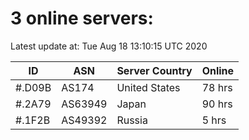 # 3 online servers:

Latest update at: Tue Aug 18 13:10:15 UTC 2020

| ID | ASN | Server Country | Online |
| -- | --- | -------------- | ------ |
| #.D09B | AS174 | United States | 78 hrs |
| #.2A79 | AS63949 | Japan | 90 hrs |
| #.1F2B | AS49392 | Russia | 5 hrs |


